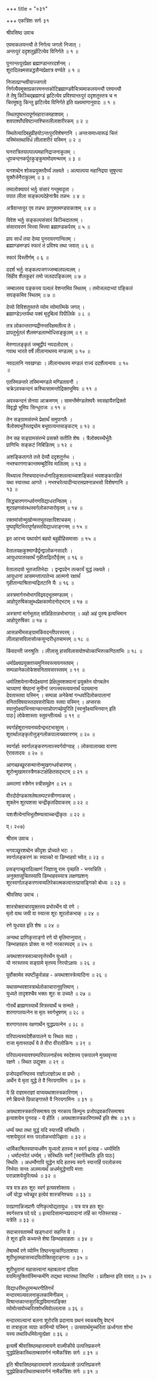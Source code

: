 +++
title = "०३१"

+++
एकत्रिंशः सर्गः ३१  
  
श्रीवसिष्ठ उवाच   
  
एवमाकलयन्त्यौ ते निर्गत्य जगतो निजात् ।  
अन्तःपुरं ददृशतुर्झटित्येव विनिर्गते ॥ १ ॥  
  
पुनरन्तःपुरप्रेक्षा ब्रह्माण्डान्तरदर्शनम् ।  
शूरादिलक्ष्मसन्नद्धसैन्यप्रेक्षात्र वर्ण्यते ॥ १ ॥  
  
निजात्प्राग्भवीयाज्जगतो   
निर्गत्यैवमुक्तप्रकारमनन्तकोटिब्रह्माण्डवैचित्र्यमाकलयन्त्यौ पश्यन्त्यौ   
ते तेषु किञ्चिद्ब्रह्माण्डं झटित्येव प्रविश्यान्तःपुरं ददृशतुस्तत्र च न   
चिरमूषतुः किन्तु झटित्येव विनिर्गते इति वक्ष्यमाणानुवादः ॥ १ ॥  
  
स्थितपुष्पभरापूर्णमहाराजमहाशवम् ।  
शवपार्श्वोपविष्टान्तश्चित्तलीलाशरीरकम् ॥ २ ॥  
  
स्थितेत्यादिबहुव्रीहयोऽन्तःपुरविशेषणानि । अन्तःसमाध्यारूढं चित्तं   
यस्मिंस्तथाविधं लीलाशरीरं यस्मिन् ॥ २ ॥  
  
घनरात्रितयाल्पाल्पमहानिद्राजनाकुलम् ।  
धूपचन्दनकर्पूरकुङ्कुमामोदमन्थरम् ॥ ३ ॥  
  
घनशब्देन शोकप्रयुक्तदैर्घ्यं लक्ष्यते । अल्पाल्पया महानिद्रया सुषुप्त्या   
युक्तैर्जनैराकुलम् ॥ ३ ॥  
  
तमालोक्यापरं भर्तुः संसारं गन्तुमादृता ।  
पपात लीला सङ्कल्पदेहेनात्रैव तन्नभः ॥ ४ ॥  
  
अत्रैवान्तःपुर एव तन्नभः प्रागुक्तमण्डपाकाशम् ॥ ४ ॥  
  
विवेश भर्तुः सङ्कल्पसंसारं किञ्चिदाततम् ।  
संसारावरणं भित्त्वा भित्त्वा ब्रह्माण्डकर्परम् ॥ ५ ॥  
  
प्राप सार्धं तया देव्या पुनरावरणान्वितम् ।  
ब्रह्माण्डमण्डपं स्फारं तं प्रविश्य तथा जवात् ॥ ६ ॥  
  
स्फारं विस्तीर्णम् ॥ ६ ॥  
  
ददर्श भर्तुः सङ्कल्पजगज्जम्बालपल्वलम् ।  
सिंहीव शैलकुहरं तमो जलदपङ्किलम् ॥ ७ ॥  
  
जम्बालस्य पङ्कस्य पल्वलं वेशन्तमिव स्थितम् । तमोजलदाभ्यां पङ्किलं   
सपङ्कमिव स्थितम् ॥ ७ ॥  
  
देव्यो विविशतुस्तत्ते व्योम व्योमात्मिके जगत् ।  
ब्रह्माण्डेऽन्तर्यथा पक्वं मृदुबिल्वं पिपीलिके ॥ ८ ॥  
  
तत्र लोकान्तराण्यद्रीनन्तरिक्षमतीत्य ते ।  
प्रापतुर्भूतलं शैलमण्डलाम्भोधिसङ्कुलम् ॥ ९ ॥  
  
मेरुणालङ्कृतं जम्बूद्वीपं नवदलोदरम् ।  
गवाथ भारते वर्षे लीलानाथस्य मण्डलम् ॥ १० ॥  
  
नवदलानि नवखण्डाः । लीलानाथस्य मण्डलं राज्यं ददर्शेत्यन्वयः ॥ १०   
॥  
  
एतस्मिन्नन्तरे तस्मिन्मण्डले मण्डितावनौ ।  
चक्रेऽवस्कन्दनं कश्चित्सामन्तोद्रिक्तभूमिपः ॥ ११ ॥  
  
अवस्कन्दनं सेनया आक्रमणम् । सामन्तैर्मण्डलेश्वरैः स्वसहायैरुद्रिक्तो   
विवृद्धो भूमिपः सिन्धुराजः ॥ ११ ॥  
  
तेन सङ्ग्रामसंरम्भे प्रेक्षार्थं समुपागतैः ।  
त्रैलोक्यभूतैस्तद्व्योम बभूवात्यन्तसङ्कटम् ॥ १२ ॥  
  
तेन सह सङ्ग्रामसंरम्भे प्रसक्ते सतीति शेषः । त्रैलोक्यस्थैर्भूतैः   
प्राणिभिः सङ्कटं निबिडितम् ॥ १२ ॥  
  
अशङ्कितागते तत्ते देव्यौ ददृशतुर्नभः ।  
नभश्चरगणाक्रान्तमम्बुदैरिव मालितम् ॥ १३ ॥  
  
मिथ्यात्व निश्चयादन्तर्धानादिकुशलत्वाच्चाशङ्कितं भयशङ्कारहितं   
यथा स्यात्तथा आगते । नभश्चरेत्यादीन्यारामप्रश्नान्नभसो विशेषणानि ॥   
१३ ॥  
  
सिद्धचारणगन्धर्वगणविद्याधरान्वितम् ।  
शूरग्रहणसंरब्धस्वर्गलोकाप्सरोवृतम् ॥ १४ ॥  
  
रक्तमांसोन्मुखोन्मत्तभूतरक्षःपिशाचकम् ।  
पुष्पवृष्टिभिरापूर्णहस्तविद्याधराङ्गनम् ॥ १५ ॥  
  
इत आरभ्य यथायोगं बहवो बहुव्रीहिसमासाः ॥ १५ ॥  
  
वेतालयक्षकुश्माण्डैर्द्वन्द्वालोकनसादरैः ।  
आयुधापातरक्षार्थं गृहीताद्रितटैर्वृतम् ॥ १६ ॥  
  
वेतालादयो भूतजातिभेदाः । द्वन्द्वपदेन तत्कार्यं युद्धं लक्ष्यते ।   
आयुधानां आसमन्तात्पातेभ्य आत्मनो रक्षार्थं   
गृहीतान्याश्रितान्यद्रितटानि यैः ॥ १६ ॥  
  
अस्त्रमार्गनभोभागविद्रवद्भूतमण्डलम् ।  
आहोपुरुषिकाक्षुब्धप्रेक्षकामोदनोद्भटम् ॥ १७ ॥  
  
अस्त्राणां मार्गभूतात् सन्निहितान्नभोभागात् । अहो अहं पुरुष इत्यभिमान   
आहोपुरुषिका ॥ १७ ॥  
  
आसन्नभीमसङ्ग्रामकिंवदन्तीपरस्परम् ।  
लीलाहासविलासोत्कसुन्दरीधृतचामरम् ॥ १८ ॥  
  
किंवदन्ती जनश्रुतिः । लीलासु हासविलासयोश्चोत्काभिरुत्कण्ठिताभिः ॥ १८ ॥  
  
धर्माप्रेक्ष्यप्रयुक्ताग्र्यमुनिस्वस्त्ययनस्तवम् ।  
सम्पन्नानेकलोकेशवनितावसरस्तवम् ॥ १९ ॥  
  
धर्मातिशयेनान्यैरप्रेक्ष्याणां प्रेक्षितुमशक्यानां प्रयुक्तेन योगबलेन   
चाग्र्याणां श्रेष्ठानां मुनीनां जगत्स्वस्त्ययनार्थं पठ्यमाना   
देवतास्तवा यस्मिन् । सम्पन्ना अनेकेषां गन्धर्वादिलोकपालानां   
वनिताविषयास्तदवसरोचिताः स्तवा यस्मिन् । अप्सरसः   
स्वानुपेक्ष्याभिनवान्कान्तान्नोपगच्छेयुरिति [स्वनुपेक्ष्याभिनवान् इति   
पाठः] लोकेशास्ताः स्तुवन्तीत्यर्थः ॥ १९ ॥  
  
स्वर्गार्हशूरानयनव्यग्रेन्द्रभटभासुरम् ।  
शूरार्थालङ्कृतोत्तुङ्गलोकपालाख्यवारणम् ॥ २० ॥  
  
स्वर्गार्हाः स्वर्गालङ्करणत्वात्स्वर्गयोग्याह् । लोकपालाख्या वारणा   
ऐरावतादयः ॥ २० ॥  
  
आगच्छच्छूरसन्मानोन्मुखगन्धर्वचारणम् ।  
शूरोन्मुखामरस्त्रैणकटाक्षेक्षितसद्भटम् ॥ २१ ॥  
  
अमराणां स्त्रैणेन स्त्रीसमूहेन ॥ २१ ॥  
  
वीरदोर्दण्डकाश्लेषलम्पटस्त्रीगणाकरम् ।  
शुक्लेन शूरयशसा चन्द्रीकृतदिवाकरम् ॥ २२ ॥  
  
यशःशैत्येनाभिभूतौष्ण्यत्वाच्चन्द्रीकृतः ॥ २२ ॥  
  
प्। २०७)  
  
श्रीराम उवाच ।  
  
भगवञ्छूरशब्देन कीदृशः प्रोच्यते भटः ।  
स्वर्गालङ्करणं कः स्यात्को वा डिम्भाहवो भवेत् ॥ २३ ॥  
  
प्रसङ्गाच्छूरादिलक्षणं जिज्ञासू रामः पृच्छति - भगवन्निति ।   
अनुक्तासूचितस्यापि डिम्भाहवस्यात्र लक्षणप्रशन्ः   
शूरस्वर्गालङ्करणत्वव्यतिरेकात्मकत्वात्तत्प्रासङ्गिको बोध्यः ॥ २३ ॥  
  
श्रीवसिष्ठ उवाच ।  
  
शास्त्रोक्ताचारयुक्तस्य प्रभोरर्थेन यो रणे ।  
मृतो वाथ जयी वा स्यात्स शूरः शूरलोकभाक् ॥ २४ ॥  
  
रणे युधयत इति शेषः ॥ २४ ॥  
  
अन्यथा प्राणिकृत्ताङ्गो रणे यो मृतिमाप्नुयात् ।  
डिम्भाहवहतः प्रोक्तः स नरो नरकास्पदम् ॥ २५ ॥  
  
अयथाशास्त्रसञ्चारवृत्तेरर्थेन युध्यते ।  
यो नरस्तस्य सङ्ग्रामे मृतस्य निरयोऽक्षयः ॥ २६ ॥  
  
पूर्वोक्तमेव स्पष्टीकुर्वन्नाह - अयथाशास्त्रेत्यादिना ॥ २६ ॥  
  
यथासम्भवशास्त्रार्थलोकाचारानुवृत्तिमान् ।  
युध्यते तादृशश्चैव भक्तः शूरः स उच्यते ॥ २७ ॥  
  
गोरर्थे ब्राह्मणस्यार्थे मित्रस्यार्थे च सन्मते ।  
शरणागतयत्नेन स मृतः स्वर्गभूषणम् ॥ २८ ॥  
  
शरणागतस्य रक्षणार्थेन युद्धप्रयत्नेन ॥ २८ ॥  
  
परिपाल्यस्वदेशैकपालने यः स्थितः सदा ।  
राजा मृतास्तदर्थं ये ते वीरा वीरलोकिनः ॥ २९ ॥  
  
परिपाल्यस्यावश्यम्परिपालनार्हस्य स्वदेशस्य एकपालने मुख्यवृत्त्या   
रक्षणे । स्थित उद्युक्तः ॥ २९ ॥  
  
प्रजोपद्रवनिष्ठस्य राज्ञोऽराज्ञोऽथ वा प्रभोः ।  
अर्थेन ये मृता युद्धे ते वै निरयगामिनः ॥ ३० ॥  
  
ये हि राज्ञामराज्ञां वाप्ययथाशास्त्रकारिणाम् ।  
रणे म्रियन्ते छिन्नाङ्गास्ते वै निरयगामिनः ॥ ३१ ॥  
  
अयथाशास्त्रकारिसमाश्रय एव नरकाय किम्पुनः प्रजोपद्रवकारिसमाश्रय   
इत्याशयेन पुनराह - ये हीति । अयथाशास्त्रकारिणामर्थे इति शेषः ॥ ३१ ॥  
  
धर्म्यं यथा तथा युद्धं यदि स्यात्तर्हि संस्थितिः ।  
नाशयेयुरलं मत्तः परलोकभयोज्झिताः ॥ ३२ ॥  
  
धार्मिकाश्रितस्याप्यधर्मेण युध्यतो हतस्य न स्वर्ग इत्याह - धर्म्यमिति   
। धर्मादनपेतं धर्म्यम् । संस्थितिः स्वर्गे [स्वर्गस्थितिः इति पाठः]   
स्थितिः । अधर्म्येणापि युद्धेन यदि हतस्य स्वर्गः स्यात्तर्हि परलोकस्य   
निर्भयाः सन्तः अलमत्यर्थं अधर्मयुद्धेनापि मत्ताः   
परान्नाशयेयुरित्यर्थः ॥ ३२ ॥  
  
यत्र यत्र हतः शूरः स्वर्ग इत्यवशोक्तयः ।  
धर्मे योद्धा भवेच्छूर इत्येवं शास्त्रनिश्चयः ॥ ३३ ॥  
  
परप्राणान्निजप्राणैः पणिकृत्योद्यतायुधः । यत्र यत्र हतः शूरः   
स्वर्गस्तत्र पदे पदे ॥ इत्यादिसामान्यप्रवादानां तर्हि का गतिस्तत्राह -   
यत्रेति ॥ ३३ ॥  
  
सदाचारवतामर्थे खड्गधारां सहन्ति ये ।  
ते शूरा इति कथ्यन्ते शेषा डिम्भाहवाहताः ॥ ३४ ॥  
  
तेषामर्थे रणे व्योम्नि तिष्ठन्त्युत्कण्ठिताशयाः ।  
शूरीभूतमहासत्त्वदयितोक्तिसुराङ्गनाः ॥ ३५ ॥  
  
शूरीभूतानां महासत्त्वानां महाबलानां दयिता   
वयमित्युक्तिर्यस्मिन्कर्मणि तद्यथा स्यात्तथा तिष्ठन्ति । प्रतीक्षन्त इति यावत् ॥ ३५ ॥  
  
विद्याधरीमधुरमन्थरगीतिगर्भं  
मन्दारमाल्यवलनाकुलकामिनीकम् ।  
विश्रान्तकान्तसुरसिद्धविमानपङ्क्ति  
व्योमोत्सवोच्चरितशोभमिवोल्ललास ॥ ३६ ॥  
  
मन्दारमाल्यानां बलना शूरोरसि प्रदानाय ग्रथनं स्वकबरीषु वेष्टनं   
वा तत्राकुला व्यग्राः कामिन्यो यस्मिन् । उत्सवार्थमुच्चरिता ऊर्ध्वगता शोभा   
यस्य तथाविधमिवेत्युत्प्रेक्षा ॥ ३६ ॥  
  
इत्यार्षे श्रीवासिष्ठमहारामायणे वाल्मीकीये उत्पत्तिप्रकरणे   
युद्धप्रेक्षिकास्थिताम्बरवर्णनं नामैकत्रिंशः सर्गः ॥ ३१ ॥  
  
इति श्रीवासिष्ठमहारामायणे तात्पर्यप्रकाशे उत्पत्तिप्रकरणे   
युद्धप्रेक्षिकास्थिताम्बरवर्णनं नामैकत्रिंशः सर्गः ॥ ३१ ॥  
  
  